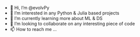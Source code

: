 - 👋 Hi, I’m @evolvPy
- 👀 I’m interested in any Python & Julia based projects
- 🌱 I’m currently learning more about ML & DS
- 💞️ I’m looking to collaborate on any interesting piece of code
- 📫 How to reach me ...

<!---
evolvPy/evolvPy is a ✨ special ✨ repository because its `README.md` (this file) appears on your GitHub profile.
You can click the Preview link to take a look at your changes.
--->
